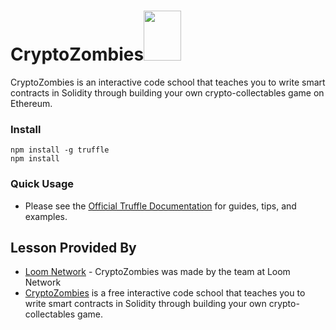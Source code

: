 #  CryptoZombies<img src="https://cryptozombies.io/course/static/image/preview-zombie.png" width="60" height="80">
CryptoZombies is an interactive code school that teaches you to write smart contracts in Solidity through building your own crypto-collectables game on Ethereum.

### Install
```
npm install -g truffle
npm install
```

### Quick Usage
* Please see the [Official Truffle Documentation](http://truffleframework.com/docs/) for guides, tips, and examples.

## Lesson Provided By

* [Loom Network](https://loomx.io/)  - CryptoZombies was made by the team at Loom Network
* [CryptoZombies](https://cryptozombies.io) is a free interactive code school that teaches you to write smart contracts in Solidity through building your own crypto-collectables game.
